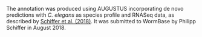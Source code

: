 [//]: # (Created by ./bin/manage_files.pl from ./species/Acrobeloides_nanus/PRJEB26554/Acrobeloides_nanus_PRJEB26554.annotation.html on Thu Jun 11 13:43:11 2020)
The annotation was produced using AUGUSTUS incorporating de novo predictions with _C. elegans_ as species profile and RNASeq data, as described by [ Schiffer et al. (2018)](https://www.ncbi.nlm.nih.gov/pubmed/29626130). It was submitted to WormBase by Philipp Schiffer in August 2018.
